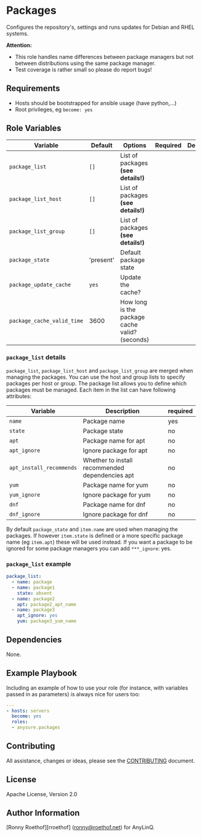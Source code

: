 
# Packages

Configures the repository's, settings and runs updates for Debian and RHEL systems.

**Attention:**

- This role handles name differences between package managers but not between distributions using the same package manager.
- Test coverage is rather small so please do report bugs!

## Requirements

- Hosts should be bootstrapped for ansible usage (have python,...)
- Root privileges, eg `become: yes`

## Role Variables

| Variable | Default  | Options | Required | Description |
|---|---|---|---|---|
| `package_list` | `[]` | List of packages **(see details!)** | |
| `package_list_host`| `[]` | List of packages **(see details!)**  | |
| `package_list_group` | `[]` | List of packages **(see details!)** | |
| `package_state` | 'present' | Default package state | |
| `package_update_cache` | `yes` |Update the cache? | |
| `package_cache_valid_time` | 3600 | How long is the package cache valid? (seconds) | |

### `package_list` details

`package_list`, `package_list_host` and `package_list_group` are merged when managing the packages. You can use the host and group lists to specify packages per host or group. 
The package list allows you to define which packages must be managed. Each item in the list can have following attributes:

| Variable | Description | required |
|----------|-------------|----------|
| `name` | Package name | yes |
| `state` | Package state | no |
| `apt` | Package name for apt | no |
| `apt_ignore` | Ignore package for apt | no |
| `apt_install_recommends` | Whether to install recommended dependencies apt    | no |
| `yum` | Package name for yum | no |
| `yum_ignore` | Ignore package for yum | no |
| `dnf` | Package name for dnf | no |
| `dnf_ignore` | Ignore package for dnf | no |

By default `package_state` and `item.name` are used when managing the packages.
If however `item.state` is defined or a more specific package name (eg
`item.apt`) these will be used instead. If you want a package to be ignored for some package managers you can add `***_ignore`: yes.

### `package_list` example

```yaml
package_list:
  - name: package
  - name: package1
    state: absent
  - name: package2
    apt: package2_apt_name
  - name: package3
    apt_ignore: yes
    yum: package3_yum_name
```

## Dependencies

None.

## Example Playbook

Including an example of how to use your role (for instance, with variables passed in as parameters) is always nice for users too:

```yaml
---
- hosts: servers
  become: yes
  roles:
  - anysure.packages
```
## Contributing

All assistance, changes or ideas, please see the [CONTRIBUTING](https://github.com/anysure/packages/blob/master/CONTRIBUTING.md) document.


## License

Apache License, Version 2.0

## Author Information

[Ronny Roethof][rroethof] (ronny@roethof.net) for AnyLinQ.